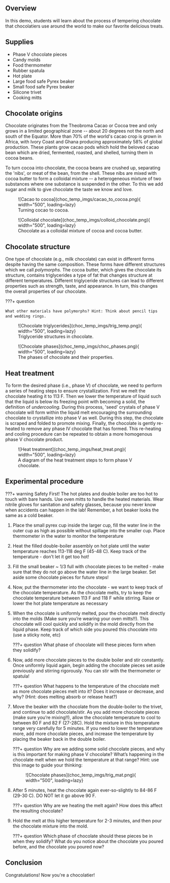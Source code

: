 ## Overview

In this demo, students will learn about the process of tempering chocolate that chocolatiers use around the world to make our favorite delicious treats.

## Supplies
- Phase V chocolate pieces
- Candy molds
- Food thermometer
- Rubber spatula
- Hot plate
- Large food safe Pyrex beaker
- Small food safe Pyrex beaker
- Silicone trivet
- Cooking mitts

## Chocolate origins

Chocolate originates from the Theobroma Cacao or Cocoa tree and only grows in a limited geographical zone -- about 20 degrees not the north and south of the Equator. More than 70% of the world's cacao crop is grown in Africa, with Ivory Coast and Ghana producing approximately 58% of global production. These plants grow cacao pods which hold the beloved cacao bean which are dried, fermented, roasted, and shelled, turning them in cocoa beans.

To turn cocoa into chocolate, the cocoa beans are crushed up, separating the 'nibs', or meat of the bean, from the shell. These nibs are mixed with cocoa butter to form a colloidal mixture -- a heterogeneous mixture of two substances where one substance is suspended in the other. To this we add sugar and milk to give chocolate the taste we know and love.

<figure markdown="span">
  ![Cacao to cocoa](choc_temp_imgs/cacao_to_cocoa.png){ width="500", loading=lazy}
  <figcaption>Turning cocao to cocoa.</figcaption>
</figure>

<figure markdown="span">
  ![Colloidal chocolate](choc_temp_imgs/colloid_chocolate.png){ width="500", loading=lazy}
  <figcaption>Chocolate as a colloidal mixture of cocoa and cocoa butter.</figcaption>
</figure>

## Chocolate structure

One type of chocolate (e.g., milk chocolate) can exist in different forms despite having the same composition. These forms have different structures which we call *polymorphs*. The cocoa butter, which gives the chocolate its structure, contains triglycerides a type of fat that changes structure at different temperatures. Different triglyceride structures can lead to different properties such as strength, taste, and appearance. In turn, this changes the overall properties of our chocolate.

???+ question

    What other materials have polymorphs? Hint: Think about pencil tips and wedding rings.

<figure markdown="span">
  ![Chocolate triglycerides](choc_temp_imgs/trig_temp.png){ width="500", loading=lazy}
  <figcaption>Triglyceride structures in chocolate.</figcaption>
</figure>

<figure markdown="span">
  ![Chocolate phases](choc_temp_imgs/choc_phases.png){ width="500", loading=lazy}
  <figcaption>The phases of chocolate and their properties.</figcaption>
</figure>

## Heat treatment
To form the desired phase (i.e., phase V) of chocolate, we need to perform a series of heating steps to ensure crystallization. First we melt the chocolate heating it to 113 F. Then we lower the temperature of liquid such that the liquid is below its freezing point with becoming a solid, the definition of *undercooling*. During this process, 'seed' crystals of phase V chocolate will form within the liquid melt encouraging the surrounding chocolate to crystallize into phase V as well. During this step, the chocolate is scraped and folded to promote mixing. Finally, the chocolate is gently re-heated to remove any phase IV chocolate that has formed. This re-heating and cooling procedure can be repeated to obtain a more homogenous phase V chocolate product.

<figure markdown="span">
  ![Heat treatment](choc_temp_imgs/heat_treat.png){ width="500", loading=lazy}
  <figcaption>A diagram of the heat treatment steps to form phase V chocolate.</figcaption>
</figure>

## Experimental procedure
???+ warning
    Safety First! The hot plates and double boiler are too hot to touch with bare hands. Use oven mitts to handle the heated materials. Wear nitrile gloves for sanitation and safety glasses, because you never know when accidents can happen in the lab! Remember, a hot beaker looks the same as a cold beaker.

1.  Place the small pyrex cup inside the larger cup, fill the water line in the outer cup as high as possible without spillage into the smaller cup. Place thermometer in the water to monitor the temperature
2.  Heat the filled double-boiler assembly on hot plate until the water temperature reaches 113-118 deg F (45-48 C). Keep track of the temperature - don’t let it get too hot!
3. Fill the small beaker ~ 1/3 full with chocolate pieces to be melted - make sure that they do not go above the water line in the large beaker. Set aside some chocolate pieces for future steps! 
4.  Now, put the thermometer into the chocolate - we want to keep track of the chocolate temperature. 
As the chocolate melts, try to keep the chocolate temperature between 113 F and 118 F while stirring. Raise or lower the hot plate temperature as necessary
5.  When the chocolate is uniformly melted, pour the chocolate melt directly into the molds (Make sure you’re wearing your oven mitts!!). This chocolate will cool quickly and solidify in the mold directly from the liquid phase. Keep track of which side you poured this chocolate into (use a sticky note, etc)

    ???+ question
        What phase of chocolate will these pieces form when they solidify? 

6.  Now, add more chocolate pieces to the double boiler and stir constantly. Once uniformly liquid again, begin adding the chocolate pieces set aside previously and stirring rigorously. You can stir with the thermometer or spatula! 
    
    ???+ question
        What happens to the temperature of the chocolate melt as more chocolate pieces melt into it? Does it increase or decrease, and why? (Hint: does melting absorb or release heat?)


7.  Move the beaker with the chocolate from the double-boiler to the trivet, and continue to add chocolate/stir. As you add more chocolate pieces (make sure you’re mixing!!), allow the chocolate temperature to cool to between 80 F and 82 F (27-28C). Hold the mixture in this temperature range very carefully for 5 minutes. If you need to lower the temperature more, add more chocolate pieces, and increase the temperature by placing the beaker back in the double boiler.

    ???+ question
        Why are we adding some solid chocolate pieces, and why is this important for making phase V chocolate? What’s happening in the chocolate melt when we hold the temperature at that range? Hint: use this image to guide your thinking:
    <figure markdown="span">
      ![Chocolate phases](choc_temp_imgs/trig_mat.png){ width="500", loading=lazy}
    </figure>

8.  After 5 minutes, heat the chocolate again ever-so-slightly to 84-86 F (29-30 C). DO NOT let it go above 90 F.

    ???+ question
        Why are we heating the melt again? How does this affect the resulting chocolate?

9.  Hold the melt at this higher temperature for 2-3 minutes, and then pour the chocolate mixture into the mold.

    ???+ question
        Which phase of chocolate should these pieces be in when they solidify? What do you notice about the chocolate you poured before, and the chocolate you poured now?


## Conclusion

Congratulations! Now you're a chocolatier!